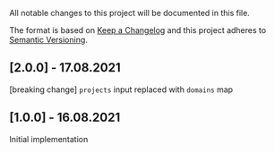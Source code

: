 All notable changes to this project will be documented in this file.

The format is based on [Keep a Changelog](http://keepachangelog.com/)
and this project adheres to [Semantic Versioning](http://semver.org/).

## [2.0.0] - 17.08.2021

[breaking change] `projects` input replaced with `domains` map

## [1.0.0] - 16.08.2021

Initial implementation
